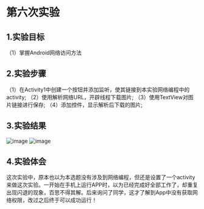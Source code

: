﻿# 第六次实验

## 1.实验目标
（1）掌握Android网络访问方法

## 2.实验步骤
（1）在Activity1中创建一个按钮并添加监听，使其链接到本实验网络编程中的activity;
（2）使用解析网络URL，开辟线程下载图片;
（3）使用TextView对图片链接进行保存;
（4）添加控件，显示解析后下载的图片;

## 3.实验结果
![image](https://github.com/liyanghey/android-labs-2018/blob/master/soft1614080902410/%E5%AE%9E%E9%AA%8C%E5%85%AD%E6%88%AA%E5%9B%BE%E4%B8%80.jpg)
![image](https://github.com/liyanghey/android-labs-2018/blob/master/soft1614080902410/%E5%AE%9E%E9%AA%8C%E5%85%AD%E6%88%AA%E5%9B%BE%E4%BA%8C.jpg)

## 4.实验体会
这次实验中，原本也以为本选题没有涉及到网络编程，但还是设置了一个activity来做这次实验。一开始在手机上运行APP时，以为已经完成好全部工作了，却重复出现闪退的现象，百思不得其解。后来询问了同学，这才了解到App中没有获取网络权限，改过之后终于可以成功运行！
